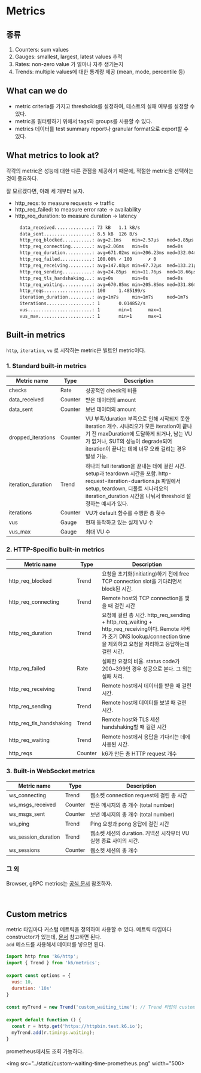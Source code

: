 # Metrics


## 종류

1. Counters: sum values
2. Gauges: smallest, largest, latest values 추적
3. Rates: non-zero value 가 얼마나 자주 생기는지
4. Trends: multiple values에 대한 통계량 제공 (mean, mode, percentile 등)


## What can we do

- metric criteria를 가지고 thresholds를 설정하여, 테스트의 실패 여부를 설정할 수 있다.
- metric을 필터링하기 위해서 tags와 groups를 사용할 수 있다.
- metrics 데이터를 test summary report나 granular format으로 export할 수 있다.

## What metrics to look at?

각각의 metric은 성능에 대한 다른 관점을 제공하기 때문에, 적절한 metric을 선택하는 것이 중요하다.

잘 모르겠다면, 아래 세 개부터 보자.

- http_reqs: to measure requests -> traffic
- http_req_failed: to measure error rate -> availability
- http_req_duration: to measure duration -> latency


```sh
     data_received..............: 73 kB   1.1 kB/s
     data_sent..................: 8.5 kB  126 B/s
     http_req_blocked...........: avg=2.1ms    min=2.57µs   med=3.85µs   max=209.96ms p(90)=5.93µs   p(95)=6.23µs  
     http_req_connecting........: avg=2.06ms   min=0s       med=0s       max=206.59ms p(90)=0s       p(95)=0s      
     http_req_duration..........: avg=671.02ms min=206.23ms med=332.04ms max=5.42s    p(90)=369.1ms  p(95)=5.36s   
     http_req_failed............: 100.00% ✓ 100      ✗ 0  
     http_req_receiving.........: avg=147.03µs min=67.72µs  med=133.21µs max=472.95µs p(90)=208.25µs p(95)=225.84µs
     http_req_sending...........: avg=24.85µs  min=11.76µs  med=18.66µs  max=190.96µs p(90)=42.27µs  p(95)=62.6µs  
     http_req_tls_handshaking...: avg=0s       min=0s       med=0s       max=0s       p(90)=0s       p(95)=0s      
     http_req_waiting...........: avg=670.85ms min=205.85ms med=331.86ms max=5.42s    p(90)=368.96ms p(95)=5.36s   
     http_reqs..................: 100     1.485199/s
     iteration_duration.........: avg=1m7s     min=1m7s     med=1m7s     max=1m7s     p(90)=1m7s     p(95)=1m7s    
     iterations.................: 1       0.014852/s
     vus........................: 1       min=1      max=1
     vus_max....................: 1       min=1      max=1
```

## Built-in metrics

`http`, `iteration`, `vu` 로 시작하는 metric은 빌트인 metric이다.

### 1. Standard built-in metrics

<table>
<thead>
<th>Metric name</th>
<th>Type</th>
<th>Description</th>
</thead>

<tbody>

<tr>
<td>checks</td>
<td>Rate</td>
<td>성공적인 check의 비율</td>
</tr>

<tr>
<td>data_received</td>
<td>Counter</td>
<td>받은 데이터의 amount</td>
</tr>

<tr>
<td>data_sent</td>
<td>Counter</td>
<td>보낸 데이터의 amount</td>
</tr>

<tr>
<td>dropped_iterations</td>
<td>Counter</td>
<td>VU 부족/duration 부족으로 인해 시작되지 못한 iteration 개수. 시나리오가 모든 iteration이 끝나기 전 maxDuration에 도달하게 되거나, 남는 VU가 없거나, SUT의 성능이 degrade되어 iteration이 끝나는 데에 너무 오래 걸리는 경우 발생 가능. </td>
</tr>

<tr>
<td>iteration_duration</td>
<td>Trend</td>
<td>하나의 full iteration을 끝내는 데에 걸린 시간. setup과 teardown 시간을 포함. http-request-iteration-duartions.js 파일에서 setup, teardown, 디폴트 시나리오의 iteration_duration 시간을 나눠서 threshold 설정하는 예시가 있다.</td>
</tr>

<tr>
<td>iterations</td>
<td>Counter</td>
<td>VU가 default 함수를 수행한 총 횟수</td>
</tr>

<tr>
<td>vus</td>
<td>Gauge</td>
<td>현재 동작하고 있는 실제 VU 수</td>
</tr>

<tr>
<td>vus_max</td>
<td>Gauge</td>
<td>최대 VU 수</td>
</tr>

</tbody>
</table>

### 2. HTTP-Specific built-in metrics

<table>
<thead>
<th>Metric name</th>
<th>Type</th>
<th>Description</th>
</thead>

<tbody>
<tr>
<td>http_req_blocked</td>
<td>Trend</td>
<td>요청을 초기화(initiating)하기 전에 free TCP connection slot을 기다리면서 block된 시간.</td>
</tr>

<tr>
<td>http_req_connecting</td>
<td>Trend</td>
<td>Remote host와 TCP connection을 맺을 때 걸린 시간</td>
</tr>

<tr>
<td>http_req_duration</td>
<td>Trend</td>
<td>요청에 걸린 총 시간. http_req_sending + http_req_waiting + http_req_receiving이다. Remote 서버가 초기 DNS lookup/connection time을 제외하고 요청을 처리하고 응답하는데 걸린 시간.</td>
</tr>

<tr>
<td>http_req_failed</td>
<td>Rate</td>
<td>실패한 요청의 비율. status code가 200~399인 경우 성공으로 본다. 그 외는 실패 처리.</td>
</tr>

<tr>
<td>http_req_receiving</td>
<td>Trend</td>
<td>Remote host에서 데이터를 받을 때 걸린 시간.</td>
</tr>

<tr>
<td>http_req_sending</td>
<td>Trend</td>
<td>Remote host에 데이터를 보낼 때 걸린 시간.</td>
</tr>

<tr>
<td>http_req_tls_handshaking</td>
<td>Trend</td>
<td>Remote host와 TLS 세션 handshaking할 때 걸린 시간</td>
</tr>

<tr>
<td>http_req_waiting</td>
<td>Trend</td>
<td>Remote host에서 응답을 기다리는 데에 사용된 시간.</td>
</tr>

<tr>
<td>http_reqs</td>
<td>Counter</td>
<td>k6가 만든 총 HTTP request 개수</td>
</tr>

</tbody>
</table>


### 3. Built-in WebSocket metrics



<table>
<thead>
<th>Metric name</th>
<th>Type</th>
<th>Description</th>
</thead>

<tbody>

<tr>
<td>ws_connecting</td>
<td>Trend</td>
<td>웹소켓 connection request에 걸린 총 시간</td>
</tr>

<tr>
<td>ws_msgs_received</td>
<td>Counter</td>
<td>받은 메시지의 총 개수 (total number)</td>
</tr>

<tr>
<td>ws_msgs_sent</td>
<td>Counter</td>
<td>보낸 메시지의 총 개수 (total number)</td>
</tr>

<tr>
<td>ws_ping</td>
<td>Trend</td>
<td>Ping 요청과 pong 응답에 걸린 시간</td>
</tr>

<tr>
<td>ws_session_duration</td>
<td>Trend</td>
<td>웹소켓 세션의 duration. 커넥션 시작부터 VU 실행 종료 사이의 시간.</td>
</tr>

<tr>
<td>ws_sessions</td>
<td>Counter</td>
<td>웹소켓 세션의 총 개수</td>
</tr>

</tbody>
</table>


### 그 외

Browser, gRPC metrics는 [공식 문서](https://grafana.com/docs/k6/latest/using-k6/metrics/reference/) 참조하자.


<br/>



## Custom metrics

metric 타입마다 커스텀 메트릭을 정의하여 사용할 수 있다. 메트릭 타입마다 constructor가 있는데, [문서](https://grafana.com/docs/k6/latest/javascript-api/k6-metrics/) 참고하면 된다.    
`add` 메소드를 사용해서 데이터를 넣으면 된다.


```js
import http from 'k6/http';
import { Trend } from 'k6/metrics';

export const options = {
  vus: 10,
  duration: '10s'
}

const myTrend = new Trend('custom_waiting_time'); // Trend 타입의 custom metric
 
export default function () {
  const r = http.get('https://httpbin.test.k6.io');
  myTrend.add(r.timings.waiting);
}
```

prometheus에서도 조회 가능하다.

<img src="../static/custom-waiting-time-prometheus.png" width="500>
